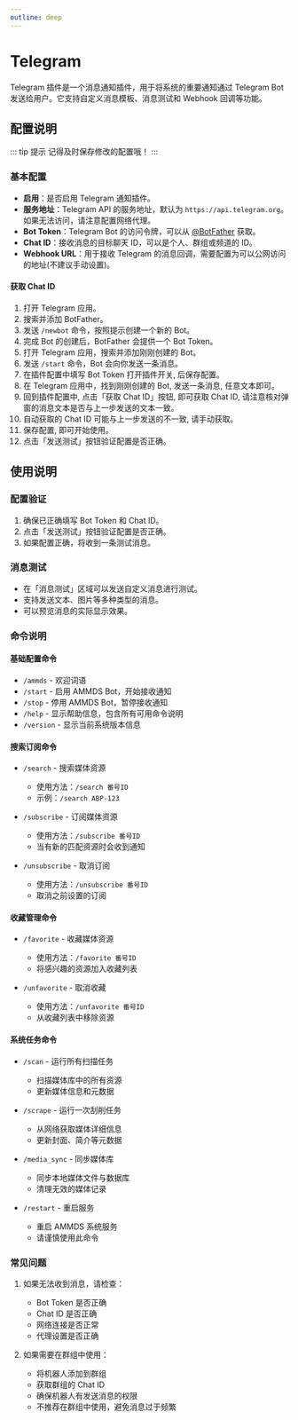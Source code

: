 ```yaml
---
outline: deep
---
```


# Telegram

Telegram 插件是一个消息通知插件，用于将系统的重要通知通过 Telegram Bot 发送给用户。它支持自定义消息模板、消息测试和 Webhook 回调等功能。

<a-image style="border-radius: 12px" src="/images/usage/integration-telegram-001.png" />

## 配置说明

::: tip 提示
记得及时保存修改的配置哦！
:::

### 基本配置
- **启用**：是否启用 Telegram 通知插件。
- **服务地址**：Telegram API 的服务地址，默认为 `https://api.telegram.org`。如果无法访问，请注意配置网络代理。
- **Bot Token**：Telegram Bot 的访问令牌，可以从 [@BotFather](https://t.me/BotFather) 获取。
- **Chat ID**：接收消息的目标聊天 ID，可以是个人、群组或频道的 ID。
- **Webhook URL**：用于接收 Telegram 的消息回调，需要配置为可以公网访问的地址(不建议手动设置)。

#### 获取 Chat ID
1. 打开 Telegram 应用。
2. 搜索并添加 BotFather。
3. 发送 `/newbot` 命令，按照提示创建一个新的 Bot。
4. 完成 Bot 的创建后，BotFather 会提供一个 Bot Token。
5. 打开 Telegram 应用，搜索并添加刚刚创建的 Bot。
6. 发送 `/start` 命令，Bot 会向你发送一条消息。
7. 在插件配置中填写 Bot Token 打开插件开关, 后保存配置。
8. 在 Telegram 应用中，找到刚刚创建的 Bot, 发送一条消息, 任意文本即可。
9. 回到插件配置中, 点击「获取 Chat ID」按钮, 即可获取 Chat ID, 请注意核对弹窗的消息文本是否与上一步发送的文本一致。
10. 自动获取的 Chat ID 可能与上一步发送的不一致, 请手动获取。
11. 保存配置, 即可开始使用。
12. 点击「发送测试」按钮验证配置是否正确。

## 使用说明

### 配置验证
1. 确保已正确填写 Bot Token 和 Chat ID。
2. 点击「发送测试」按钮验证配置是否正确。
3. 如果配置正确，将收到一条测试消息。

### 消息测试
- 在「消息测试」区域可以发送自定义消息进行测试。
- 支持发送文本、图片等多种类型的消息。
- 可以预览消息的实际显示效果。

### 命令说明

#### 基础配置命令
- `/ammds` - 欢迎词语
- `/start` - 启用 AMMDS Bot，开始接收通知
- `/stop` - 停用 AMMDS Bot，暂停接收通知
- `/help` - 显示帮助信息，包含所有可用命令说明
- `/version` - 显示当前系统版本信息

#### 搜索订阅命令
- `/search` - 搜索媒体资源
  - 使用方法：`/search 番号ID`
  - 示例：`/search ABP-123`

- `/subscribe` - 订阅媒体资源
  - 使用方法：`/subscribe 番号ID`
  - 当有新的匹配资源时会收到通知

- `/unsubscribe` - 取消订阅
  - 使用方法：`/unsubscribe 番号ID`
  - 取消之前设置的订阅

#### 收藏管理命令
- `/favorite` - 收藏媒体资源
  - 使用方法：`/favorite 番号ID`
  - 将感兴趣的资源加入收藏列表

- `/unfavorite` - 取消收藏
  - 使用方法：`/unfavorite 番号ID`
  - 从收藏列表中移除资源

#### 系统任务命令
- `/scan` - 运行所有扫描任务
  - 扫描媒体库中的所有资源
  - 更新媒体信息和元数据

- `/scrape` - 运行一次刮削任务
  - 从网络获取媒体详细信息
  - 更新封面、简介等元数据

- `/media_sync` - 同步媒体库
  - 同步本地媒体文件与数据库
  - 清理无效的媒体记录

- `/restart` - 重启服务
  - 重启 AMMDS 系统服务
  - 请谨慎使用此命令

### 常见问题
1. 如果无法收到消息，请检查：
   - Bot Token 是否正确
   - Chat ID 是否正确
   - 网络连接是否正常
   - 代理设置是否正确

2. 如果需要在群组中使用：
   - 将机器人添加到群组
   - 获取群组的 Chat ID
   - 确保机器人有发送消息的权限
   - 不推荐在群组中使用，避免消息过于频繁


